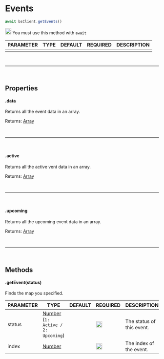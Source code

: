 # Events

```js
await bsClient.getEvents()
```

<img src="https://i.imgur.com/Gbv8zQs.png" height="20" alt="Exclamation"> You must use this method with `await`

| PARAMETER      | TYPE                                                                                      | DEFAULT | REQUIRED  | DESCRIPTION                                        |
| -------------- | ----------------------------------------------------------------------------------------- | ------- | --------- | -------------------------------------------------- |
|          |       |         |         |                          |

<br>
<hr>
<br>

## Properties

#### .data
Returns all the event data in an array.

Returns: [Array](https://developer.mozilla.org/en-US/docs/Web/JavaScript/Reference/Global_Objects/Array)

<branch version="1.x">

<br>
<hr>
<br>

#### .active
Returns all the active vent data in an array.

Returns: [Array](https://developer.mozilla.org/en-US/docs/Web/JavaScript/Reference/Global_Objects/Array)

<br>
<hr>
<br>

#### .upcoming
Returns all the upcoming event data in an array.

Returns: [Array](https://developer.mozilla.org/en-US/docs/Web/JavaScript/Reference/Global_Objects/Array)

<br>
<hr>
<br>

## Methods

#### .getEvent(status)
Finds the map you specified.

| PARAMETER      | TYPE                                                                                      | DEFAULT | REQUIRED  | DESCRIPTION                                        |
| -------------- | ----------------------------------------------------------------------------------------- | ------- | --------- | -------------------------------------------------- |
|     status    |   [Number](https://developer.mozilla.org/en-US/docs/Web/JavaScript/Reference/Global_Objects/Number) (`1: Active / 2: Upcoming`)    |         |     <img src="https://cdn.discordapp.com/emojis/849196541126508565.png?v=1" height="20">    |           The status of this event.               |
|     index    |   [Number](https://developer.mozilla.org/en-US/docs/Web/JavaScript/Reference/Global_Objects/Number)    |         |     <img src="https://cdn.discordapp.com/emojis/849196541126508565.png?v=1" height="20">    |           The index of the event.               |
  
  </branch>
